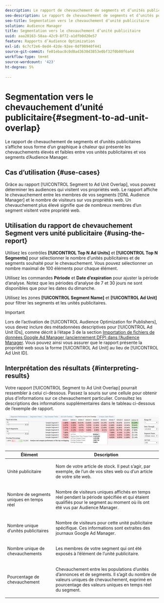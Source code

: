 ```yaml
---
description: Le rapport de chevauchement de segments et d’unités publicitaires s’affiche sous forme d’un graphique à chaleur qui présente les chevauchements élevés et faibles entre vos unités publicitaires et vos segments d’Audience Manager.
seo-description: Le rapport de chevauchement de segments et d’unités publicitaires s’affiche sous forme d’un graphique à chaleur qui présente les chevauchements élevés et faibles entre vos unités publicitaires et vos segments d’Audience Manager.
seo-title: Segmentation vers le chevauchement d’unité publicitaire
solution: Audience Manager
title: Segmentation vers le chevauchement d’unité publicitaire
uuid: aaa20163-58aa-42c9-8f72-a1dfb0d20e57
feature: Rapports d’Audience Optimization
exl-id: 6c7cf2e6-8ed4-42de-92ee-0df90940f441
source-git-commit: fe01ebac8c0d0ad3630d3853e0bf32f0b00f6a44
workflow-type: tm+mt
source-wordcount: '423'
ht-degree: 5%

---
```


# Segmentation vers le chevauchement d’unité publicitaire{#segment-to-ad-unit-overlap}

Le rapport de chevauchement de segments et d’unités publicitaires s’affiche sous forme d’un graphique à chaleur qui présente les chevauchements élevés et faibles entre vos unités publicitaires et vos segments d’Audience Manager.

## Cas d’utilisation {#use-cases}

Grâce au rapport [!UICONTROL Segment to Ad Unit Overlap], vous pouvez déterminer les audiences qui visitent vos propriétés web. Le rapport affiche le chevauchement entre les membres de vos segments [!DNL Audience Manager] et le nombre de visiteurs sur vos propriétés web. Un chevauchement plus élevé signifie que de nombreux membres d’un segment visitent votre propriété web.

## Utilisation du rapport de chevauchement Segment vers unité publicitaire {#using-the-report}

Utilisez les contrôles **[!UICONTROL Top N Ad Units]** et **[!UICONTROL Top N Segments]** pour sélectionner le nombre d’unités publicitaires et de segments souhaité pour le chevauchement. Vous pouvez sélectionner un nombre maximal de 100 éléments pour chaque élément.

Utilisez les commandes **Période** et **Date d’expiration** pour ajuster la période d’analyse. Notez que les périodes d’analyse de 7 et 30 jours ne sont disponibles que pour les dates du dimanche.

Utilisez les zones **[!UICONTROL Segment Name]** et **[!UICONTROL Ad Unit]** pour filtrer les segments et les unités publicitaires.

>[!IMPORTANT]
>
>Lors de l’activation de [!UICONTROL Audience Optimization for Publishers], vous devez inclure des métadonnées descriptives pour [!UICONTROL Ad Unit IDs], comme décrit à l’étape 3 de la section [Importation de fichiers de données Google Ad Manager (anciennement DFP) dans l’Audience Manager](../../../reporting/audience-optimization-reports/aor-publishers/import-dfp.md). Vous pouvez ainsi vous assurer que le rapport présente la propriété web sous la forme [!UICONTROL Ad Unit] au lieu de [!UICONTROL Ad Unit ID].

## Interprétation des résultats {#interpreting-results}

Votre rapport [!UICONTROL Segment to Ad Unit Overlap] pourrait ressembler à celui ci-dessous. Passez la souris sur une cellule pour obtenir plus d’informations sur ce chevauchement particulier. Consultez les descriptions des informations supplémentaires dans le tableau ci-dessous de l’exemple de rapport.

![](assets/publisher_segment_ad_unit_overlap.png)

<table id="table_22340F45B1B94D3796174CB30A60E212"> 
 <thead> 
  <tr> 
   <th colname="col1" class="entry"> Élément </th> 
   <th colname="col2" class="entry"> Description </th> 
  </tr>
 </thead>
 <tbody> 
  <tr> 
   <td colname="col1"> <p><span class="wintitle"> Unité publicitaire  </span> </p> </td> 
   <td colname="col2"> <p>Nom de votre article de stock. Il peut s’agir, par exemple, de l’un de vos sites web ou d’un article de votre site web. </p> </td> 
  </tr> 
  <tr> 
   <td colname="col1"> <p><span class="wintitle"> Nombre de segments uniques en temps réel</span> </p> </td> 
   <td colname="col2"> <p>Nombre de visiteurs uniques affichés en temps réel pendant la période spécifiée et qui étaient qualifiés pour le segment au moment où ils ont été vus par <span class="keyword"> Audience Manager</span>. </p> </td> 
  </tr> 
  <tr> 
   <td colname="col1"> <p><span class="wintitle"> Nombre unique d’unités publicitaires</span> </p> </td> 
   <td colname="col2"> <p>Nombre de visiteurs pour cette unité publicitaire spécifique. Ces informations sont extraites des journaux Google Ad Manager. </p> </td> 
  </tr> 
  <tr> 
   <td colname="col1"> <p><span class="wintitle"> Nombre unique de chevauchements</span> </p> </td> 
   <td colname="col2"> <p>Les membres de votre segment qui ont été exposés à l’élément de l’unité publicitaire. </p> </td> 
  </tr> 
  <tr> 
   <td colname="col1"> <p><span class="wintitle"> Pourcentage de chevauchement</span> </p> </td> 
   <td colname="col2"> <p>Chevauchement entre les populations d’unités d’annonces et de segments. Il s’agit du <span class="wintitle"> nombre de valeurs uniques de chevauchement</span>, exprimé en pourcentage des <span class="wintitle"> valeurs uniques en temps réel du segment</span>. </p> </td> 
  </tr> 
 </tbody> 
</table>
